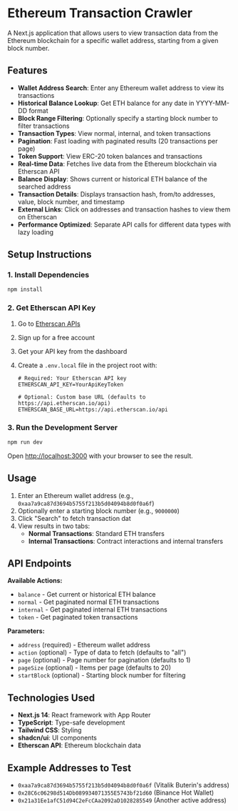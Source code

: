 # Ethereum Transaction Crawler

A Next.js application that allows users to view transaction data from the Ethereum blockchain for a specific wallet address, starting from a given block number.

## Features

- **Wallet Address Search**: Enter any Ethereum wallet address to view its transactions
- **Historical Balance Lookup**: Get ETH balance for any date in YYYY-MM-DD format
- **Block Range Filtering**: Optionally specify a starting block number to filter transactions
- **Transaction Types**: View normal, internal, and token transactions
- **Pagination**: Fast loading with paginated results (20 transactions per page)
- **Token Support**: View ERC-20 token balances and transactions
- **Real-time Data**: Fetches live data from the Ethereum blockchain via Etherscan API
- **Balance Display**: Shows current or historical ETH balance of the searched address
- **Transaction Details**: Displays transaction hash, from/to addresses, value, block number, and timestamp
- **External Links**: Click on addresses and transaction hashes to view them on Etherscan
- **Performance Optimized**: Separate API calls for different data types with lazy loading

## Setup Instructions

### 1. Install Dependencies

```bash
npm install
```

### 2. Get Etherscan API Key

1. Go to [Etherscan APIs](https://etherscan.io/apis)
2. Sign up for a free account
3. Get your API key from the dashboard
4. Create a `.env.local` file in the project root with:

   ```
   # Required: Your Etherscan API key
   ETHERSCAN_API_KEY=YourApiKeyToken

   # Optional: Custom base URL (defaults to https://api.etherscan.io/api)
   ETHERSCAN_BASE_URL=https://api.etherscan.io/api
   ```

### 3. Run the Development Server

```bash
npm run dev
```

Open [http://localhost:3000](http://localhost:3000) with your browser to see the result.

## Usage

1. Enter an Ethereum wallet address (e.g., `0xaa7a9ca87d3694b5755f213b5d04094b8d0f0a6f`)
2. Optionally enter a starting block number (e.g., `9000000`)
3. Click "Search" to fetch transaction dat
4. View results in two tabs:
   - **Normal Transactions**: Standard ETH transfers
   - **Internal Transactions**: Contract interactions and internal transfers

## API Endpoints

**Available Actions:**
- `balance` - Get current or historical ETH balance
- `normal` - Get paginated normal ETH transactions
- `internal` - Get paginated internal ETH transactions  
- `token` - Get paginated token transactions

**Parameters:**
- `address` (required) - Ethereum wallet address
- `action` (optional) - Type of data to fetch (defaults to "all")
- `page` (optional) - Page number for pagination (defaults to 1)
- `pageSize` (optional) - Items per page (defaults to 20)
- `startBlock` (optional) - Starting block number for filtering

## Technologies Used

- **Next.js 14**: React framework with App Router
- **TypeScript**: Type-safe development
- **Tailwind CSS**: Styling
- **shadcn/ui**: UI components
- **Etherscan API**: Ethereum blockchain data

## Example Addresses to Test

- `0xaa7a9ca87d3694b5755f213b5d04094b8d0f0a6f` (Vitalik Buterin's address)
- `0x28C6c06298d514Db089934071355E5743bf21d60` (Binance Hot Wallet)
- `0x21a31Ee1afC51d94C2eFcCAa2092aD1028285549` (Another active address)
